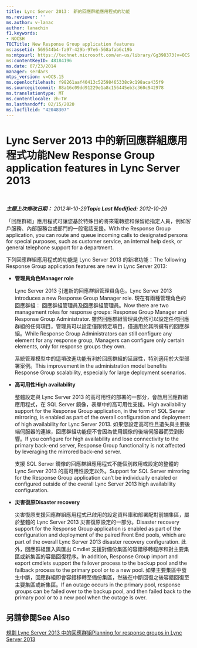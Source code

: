 ```yaml
---
title: Lync Server 2013： 新的回應群組應用程式的功能
ms.reviewer: ''
ms.author: v-lanac
author: lanachin
f1.keywords:
- NOCSH
TOCTitle: New Response Group application features
ms:assetid: 569544b4-fa97-429b-97e6-568afab6c19b
ms:mtpsurl: https://technet.microsoft.com/en-us/library/Gg398373(v=OCS.15)
ms:contentKeyID: 48184196
ms.date: 07/23/2014
manager: serdars
mtps_version: v=OCS.15
ms.openlocfilehash: f98261aaf40413c52598465338c9c198aca435f9
ms.sourcegitcommit: 88a16c09dd91229e1a8c156445eb3c360c942978
ms.translationtype: MT
ms.contentlocale: zh-TW
ms.lasthandoff: 02/15/2020
ms.locfileid: "42048307"
---
```

<div data-xmlns="http://www.w3.org/1999/xhtml">

<div class="topic" data-xmlns="http://www.w3.org/1999/xhtml" data-msxsl="urn:schemas-microsoft-com:xslt" data-cs="http://msdn.microsoft.com/">

<div data-asp="http://msdn2.microsoft.com/asp">

# <a name="new-response-group-application-features-in-lync-server-2013"></a><span data-ttu-id="617e1-102">Lync Server 2013 中的新回應群組應用程式功能</span><span class="sxs-lookup"><span data-stu-id="617e1-102">New Response Group application features in Lync Server 2013</span></span>

</div>

<div id="mainSection">

<div id="mainBody">

<span> </span>

<span data-ttu-id="617e1-103">_**主題上次修改日期：** 2012年-10-29_</span><span class="sxs-lookup"><span data-stu-id="617e1-103">_**Topic Last Modified:** 2012-10-29_</span></span>

<span data-ttu-id="617e1-104">「回應群組」應用程式可讓您基於特殊目的將來電轉接和保留給指定人員，例如客戶服務、內部服務台或部門的一般電話支援。</span><span class="sxs-lookup"><span data-stu-id="617e1-104">With the Response Group application, you can route and queue incoming calls to designated persons for special purposes, such as customer service, an internal help desk, or general telephone support for a department.</span></span>

<span data-ttu-id="617e1-105">下列回應群組應用程式的功能是 Lync Server 2013 的新增功能：</span><span class="sxs-lookup"><span data-stu-id="617e1-105">The following Response Group application features are new in Lync Server 2013:</span></span>

  - <span data-ttu-id="617e1-106">**管理員角色**</span><span class="sxs-lookup"><span data-stu-id="617e1-106">**Manager role**</span></span>
    
    <span data-ttu-id="617e1-107">Lync Server 2013 引進新的回應群組管理員角色。</span><span class="sxs-lookup"><span data-stu-id="617e1-107">Lync Server 2013 introduces a new Response Group Manager role.</span></span> <span data-ttu-id="617e1-108">現在有兩種管理角色的回應群組： 回應群組管理員及回應群組管理員。</span><span class="sxs-lookup"><span data-stu-id="617e1-108">Now there are two management roles for response groups: Response Group Manager and Response Group Administrator.</span></span> <span data-ttu-id="617e1-109">雖然回應群組管理員仍然可以設定任何回應群組的任何項目，管理員可以設定僅限特定項目，僅適用於其所擁有的回應群組。</span><span class="sxs-lookup"><span data-stu-id="617e1-109">While Response Group Administrators can still configure any element for any response group, Managers can configure only certain elements, only for response groups they own.</span></span>
    
    <span data-ttu-id="617e1-110">系統管理模型中的這項改進功能有利於回應群組的延展性，特別適用於大型部署案例。</span><span class="sxs-lookup"><span data-stu-id="617e1-110">This improvement in the administration model benefits Response Group scalability, especially for large deployment scenarios.</span></span>

  - <span data-ttu-id="617e1-111">**高可用性**</span><span class="sxs-lookup"><span data-stu-id="617e1-111">**High availability**</span></span>
    
    <span data-ttu-id="617e1-112">整體設定與 Lync Server 2013 的高可用性的部署的一部分，會啟用回應群組應用程式，在 SQL Server 鏡像，表單中的高可用性支援。</span><span class="sxs-lookup"><span data-stu-id="617e1-112">High availability support for the Response Group application, in the form of SQL Server mirroring, is enabled as part of the overall configuration and deployment of high availability for Lync Server 2013.</span></span> <span data-ttu-id="617e1-113">如果您設定高可性且遺失與主要後端伺服器的連線，回應群組功能便不會因為使用鏡像的後端伺服器而受到影響。</span><span class="sxs-lookup"><span data-stu-id="617e1-113">If you configure for high availability and lose connectivity to the primary back-end server, Response Group functionality is not affected by leveraging the mirrored back-end server.</span></span>
    
    <span data-ttu-id="617e1-114">支援 SQL Server 鏡像的回應群組應用程式不能個別啟用或設定的整體的 Lync Server 2013 的高可用性設定以外。</span><span class="sxs-lookup"><span data-stu-id="617e1-114">Support for SQL Server mirroring for the Response Group application can’t be individually enabled or configured outside of the overall Lync Server 2013 high availability configuration.</span></span>

  - <span data-ttu-id="617e1-115">**災害復原**</span><span class="sxs-lookup"><span data-stu-id="617e1-115">**Disaster recovery**</span></span>
    
    <span data-ttu-id="617e1-116">災害復原支援回應群組應用程式已啟用的設定資料庫和部署配對前端集區，屬於整體的 Lync Server 2013 災害復原設定的一部分。</span><span class="sxs-lookup"><span data-stu-id="617e1-116">Disaster recovery support for the Response Group application is enabled as part of the configuration and deployment of the paired Front End pools, which are part of the overall Lync Server 2013 disaster recovery configuration.</span></span> <span data-ttu-id="617e1-117">此外，回應群組匯入與匯出 Cmdlet 支援對備份集區的容錯移轉程序和對主要集區或新集區的容錯回復程序。</span><span class="sxs-lookup"><span data-stu-id="617e1-117">In addition, Response Group import and export cmdlets support the failover process to the backup pool and the failback process to the primary pool or to a new pool.</span></span> <span data-ttu-id="617e1-118">如果主要集區中發生中斷，回應群組即會容錯移轉至備份集區，然後在中斷回復之後容錯回復至主要集區或新集區。</span><span class="sxs-lookup"><span data-stu-id="617e1-118">If an outage occurs in the primary pool, response groups can be failed over to the backup pool, and then failed back to the primary pool or to a new pool when the outage is over.</span></span>

<div id="sectionSection0" class="section">

</div>

<div>

## <a name="see-also"></a><span data-ttu-id="617e1-119">另請參閱</span><span class="sxs-lookup"><span data-stu-id="617e1-119">See Also</span></span>


[<span data-ttu-id="617e1-120">規劃 Lync Server 2013 中的回應群組</span><span class="sxs-lookup"><span data-stu-id="617e1-120">Planning for response groups in Lync Server 2013</span></span>](lync-server-2013-planning-for-response-groups.md)  
  

</div>

</div>

<span> </span>

</div>

</div>

</div>

